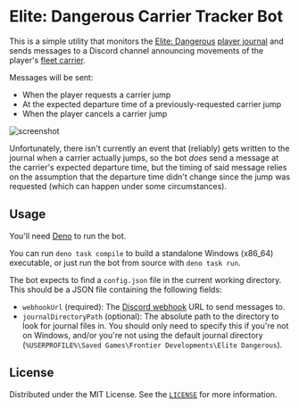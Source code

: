 # Elite: Dangerous Carrier Tracker Bot

This is a simple utility that monitors the [Elite: Dangerous](https://www.elitedangerous.com/) [player journal](https://elite-journal.readthedocs.io/en/latest/) and sends messages to a Discord channel announcing movements of the player's [fleet carrier](https://elite-dangerous.fandom.com/wiki/Drake-Class_Carrier).

Messages will be sent:

- When the player requests a carrier jump
- At the expected departure time of a previously-requested carrier jump
- When the player cancels a carrier jump

![screenshot](https://github.com/user-attachments/assets/0a00bace-9817-444c-b7cd-c9cf3dd04632)

Unfortunately, there isn't currently an event that (reliably) gets written to the journal when a carrier actually jumps, so the bot _does_ send a message at the carrier's expected departure time, but the timing of said message relies on the assumption that the departure time didn't change since the jump was requested (which can happen under some circumstances).

## Usage

You'll need [Deno](https://deno.com/) to run the bot.

You can run `deno task compile` to build a standalone Windows (x86_64) executable, or just run the bot from source with `deno task run`.

The bot expects to find a `config.json` file in the current working directory. This should be a JSON file containing the following fields:

- `webhookUrl` (required): The [Discord webhook](https://discord.com/developers/docs/resources/webhook) URL to send messages to.
- `journalDirectoryPath` (optional): The absolute path to the directory to look for journal files in. You should only need to specify this if you're not on Windows, and/or you're not using the default journal directory (`%USERPROFILE%\Saved Games\Frontier Developments\Elite Dangerous`).

## License

Distributed under the MIT License. See the [`LICENSE`](/LICENSE) for more information.
